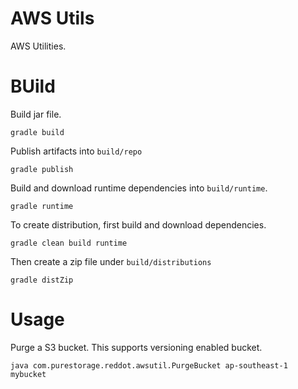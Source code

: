 AWS Utils
=========

AWS Utilities.

# BUild
Build jar file.
``` 
gradle build
```

Publish artifacts into `build/repo`
``` 
gradle publish
```

Build and download runtime dependencies into `build/runtime`.
``` 
gradle runtime
```

To create distribution, first build and download dependencies.
```
gradle clean build runtime
```

Then create a zip file under `build/distributions`
```
gradle distZip
```

# Usage
Purge a S3 bucket. This supports versioning enabled bucket.
```
java com.purestorage.reddot.awsutil.PurgeBucket ap-southeast-1 mybucket 
```